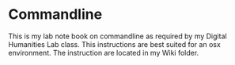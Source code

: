 Commandline
===========

This is my lab note book on commandline as required by my Digital Humanities Lab class. This instructions are best suited for an osx environment. The instruction are located in my Wiki folder.
